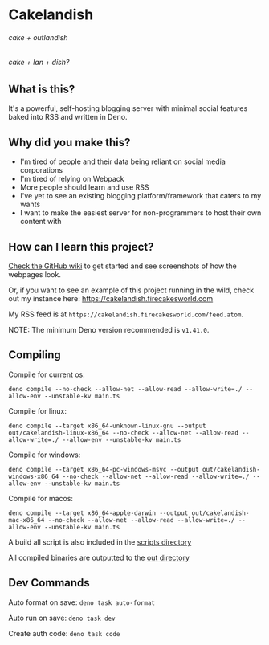 # Cakelandish

###### cake + outlandish

###### cake + lan + dish?

## What is this?

It's a powerful, self-hosting blogging server with minimal social features baked
into RSS and written in Deno.

## Why did you make this?

- I'm tired of people and their data being reliant on social media corporations
- I'm tired of relying on Webpack
- More people should learn and use RSS
- I've yet to see an existing blogging platform/framework that caters to my
  wants
- I want to make the easiest server for non-programmers to host their own
  content with

## How can I learn this project?

[Check the GitHub wiki](https://github.com/firecakes/cakelandish/wiki) to get
started and see screenshots of how the webpages look.

Or, if you want to see an example of this project running in the wild, check out
my instance here: https://cakelandish.firecakesworld.com

My RSS feed is at `https://cakelandish.firecakesworld.com/feed.atom`.

NOTE: The minimum Deno version recommended is `v1.41.0`.

## Compiling

Compile for current os:

`deno compile --no-check --allow-net --allow-read --allow-write=./ --allow-env --unstable-kv main.ts`

Compile for linux:

`deno compile --target x86_64-unknown-linux-gnu --output out/cakelandish-linux-x86_64 --no-check --allow-net --allow-read --allow-write=./ --allow-env --unstable-kv main.ts`

Compile for windows:

`deno compile --target x86_64-pc-windows-msvc --output out/cakelandish-windows-x86_64 --no-check --allow-net --allow-read --allow-write=./ --allow-env --unstable-kv main.ts`

Compile for macos:

`deno compile --target x86_64-apple-darwin --output out/cakelandish-mac-x86_64 --no-check --allow-net --allow-read --allow-write=./ --allow-env --unstable-kv main.ts`

A build all script is also included in the [scripts directory](scripts/)

All compiled binaries are outputted to the [out directory](out/)

## Dev Commands

Auto format on save: `deno task auto-format`

Auto run on save: `deno task dev`

Create auth code: `deno task code`
